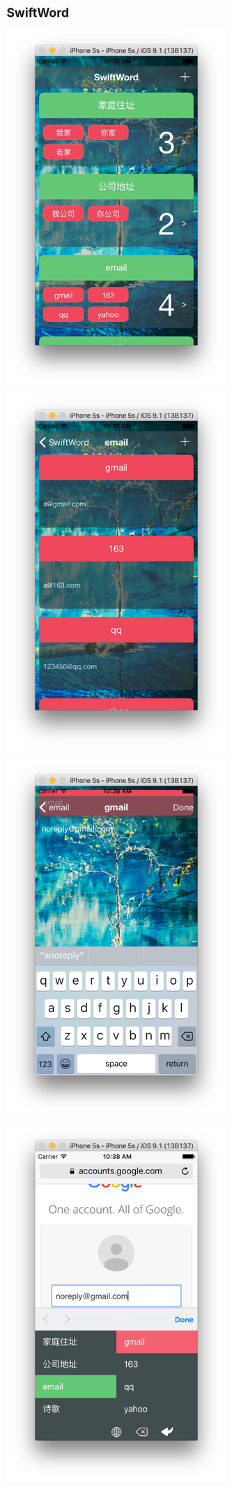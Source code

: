 # SwiftWord


![0](https://github.com/waterdudu/SwiftWord/blob/master/screenshots/0.png)

![1](https://github.com/waterdudu/SwiftWord/blob/master/screenshots/1.png)

![2](https://github.com/waterdudu/SwiftWord/blob/master/screenshots/2.png)

![3](https://github.com/waterdudu/SwiftWord/blob/master/screenshots/3.png)

